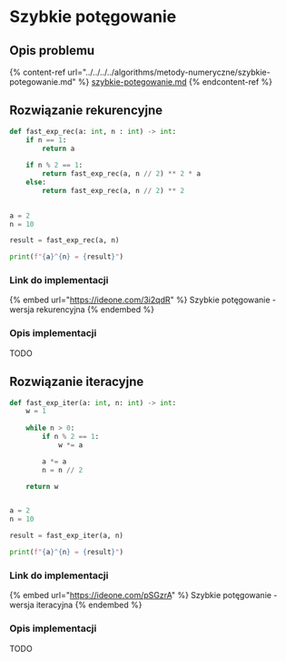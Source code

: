 # Szybkie potęgowanie

## Opis problemu

{% content-ref url="../../../../algorithms/metody-numeryczne/szybkie-potegowanie.md" %}
[szybkie-potegowanie.md](../../../../algorithms/metody-numeryczne/szybkie-potegowanie.md)
{% endcontent-ref %}

## Rozwiązanie rekurencyjne

```python
def fast_exp_rec(a: int, n : int) -> int:
    if n == 1:
        return a
        
    if n % 2 == 1:
        return fast_exp_rec(a, n // 2) ** 2 * a
    else:
        return fast_exp_rec(a, n // 2) ** 2

 
a = 2
n = 10

result = fast_exp_rec(a, n)

print(f"{a}^{n} = {result}")
```

### Link do implementacji

{% embed url="https://ideone.com/3i2qdR" %}
Szybkie potęgowanie - wersja rekurencyjna
{% endembed %}

### Opis implementacji

TODO

## Rozwiązanie iteracyjne

```python
def fast_exp_iter(a: int, n: int) -> int:
    w = 1
    
    while n > 0:
        if n % 2 == 1:
            w *= a

        a *= a
        n = n // 2

    return w


a = 2
n = 10

result = fast_exp_iter(a, n)

print(f"{a}^{n} = {result}")
```

### Link do implementacji

{% embed url="https://ideone.com/pSGzrA" %}
Szybkie potęgowanie - wersja iteracyjna
{% endembed %}

### Opis implementacji

TODO
